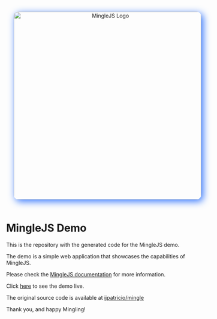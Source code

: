<p align="center">
<img src="https://github.com/ijpatricio/mingle/raw/main/docs/logo-cover.png" alt="MingleJS Logo" style="width: 500px; border-radius: 12px; margin: 20px; box-shadow: 5px 5px 20px rgb(45 114 253);" >
</p>

# MingleJS Demo

This is the repository with the generated code for the MingleJS demo.

The demo is a simple web application that showcases the capabilities of MingleJS.

Please check the [MingleJS documentation](https://minglejs.unitedbycode.com) for more information.

Click [here](https://minglejs-demo.unitedbycode.com) to see the demo live.

The original source code is available at [ijpatricio/mingle](https://github.com/ijpatricio/mingle)

Thank you, and happy Mingling!
